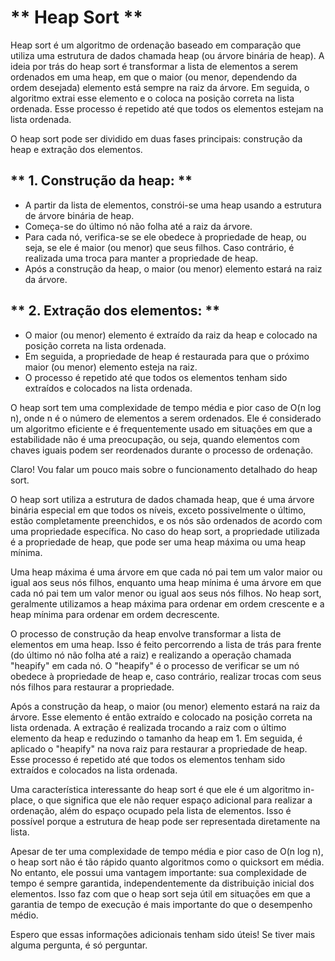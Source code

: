 # ** Heap Sort **

Heap sort é um algoritmo de ordenação baseado em comparação que utiliza uma estrutura de dados chamada heap (ou árvore binária de heap). A ideia por trás do heap sort é transformar a lista de elementos a serem ordenados em uma heap, em que o maior (ou menor, dependendo da ordem desejada) elemento está sempre na raiz da árvore. Em seguida, o algoritmo extrai esse elemento e o coloca na posição correta na lista ordenada. Esse processo é repetido até que todos os elementos estejam na lista ordenada.
>
O heap sort pode ser dividido em duas fases principais: construção da heap e extração dos elementos.
>
## ** 1. Construção da heap: **
   - A partir da lista de elementos, constrói-se uma heap usando a estrutura de árvore binária de heap.
   - Começa-se do último nó não folha até a raiz da árvore.
   - Para cada nó, verifica-se se ele obedece à propriedade de heap, ou seja, se ele é maior (ou menor) que seus filhos. Caso contrário, é realizada uma troca para manter a propriedade de heap.
   - Após a construção da heap, o maior (ou menor) elemento estará na raiz da árvore.
>
## ** 2. Extração dos elementos: **
   - O maior (ou menor) elemento é extraído da raiz da heap e colocado na posição correta na lista ordenada.
   - Em seguida, a propriedade de heap é restaurada para que o próximo maior (ou menor) elemento esteja na raiz.
   - O processo é repetido até que todos os elementos tenham sido extraídos e colocados na lista ordenada.
>
O heap sort tem uma complexidade de tempo média e pior caso de O(n log n), onde n é o número de elementos a serem ordenados. Ele é considerado um algoritmo eficiente e é frequentemente usado em situações em que a estabilidade não é uma preocupação, ou seja, quando elementos com chaves iguais podem ser reordenados durante o processo de ordenação.
>
Claro! Vou falar um pouco mais sobre o funcionamento detalhado do heap sort.
>
O heap sort utiliza a estrutura de dados chamada heap, que é uma árvore binária especial em que todos os níveis, exceto possivelmente o último, estão completamente preenchidos, e os nós são ordenados de acordo com uma propriedade específica. No caso do heap sort, a propriedade utilizada é a propriedade de heap, que pode ser uma heap máxima ou uma heap mínima.
>
Uma heap máxima é uma árvore em que cada nó pai tem um valor maior ou igual aos seus nós filhos, enquanto uma heap mínima é uma árvore em que cada nó pai tem um valor menor ou igual aos seus nós filhos. No heap sort, geralmente utilizamos a heap máxima para ordenar em ordem crescente e a heap mínima para ordenar em ordem decrescente.
>
O processo de construção da heap envolve transformar a lista de elementos em uma heap. Isso é feito percorrendo a lista de trás para frente (do último nó não folha até a raiz) e realizando a operação chamada "heapify" em cada nó. O "heapify" é o processo de verificar se um nó obedece à propriedade de heap e, caso contrário, realizar trocas com seus nós filhos para restaurar a propriedade.
>
Após a construção da heap, o maior (ou menor) elemento estará na raiz da árvore. Esse elemento é então extraído e colocado na posição correta na lista ordenada. A extração é realizada trocando a raiz com o último elemento da heap e reduzindo o tamanho da heap em 1. Em seguida, é aplicado o "heapify" na nova raiz para restaurar a propriedade de heap. Esse processo é repetido até que todos os elementos tenham sido extraídos e colocados na lista ordenada.
>
Uma característica interessante do heap sort é que ele é um algoritmo in-place, o que significa que ele não requer espaço adicional para realizar a ordenação, além do espaço ocupado pela lista de elementos. Isso é possível porque a estrutura de heap pode ser representada diretamente na lista.
>
Apesar de ter uma complexidade de tempo média e pior caso de O(n log n), o heap sort não é tão rápido quanto algoritmos como o quicksort em média. No entanto, ele possui uma vantagem importante: sua complexidade de tempo é sempre garantida, independentemente da distribuição inicial dos elementos. Isso faz com que o heap sort seja útil em situações em que a garantia de tempo de execução é mais importante do que o desempenho médio.
>
Espero que essas informações adicionais tenham sido úteis! Se tiver mais alguma pergunta, é só perguntar.